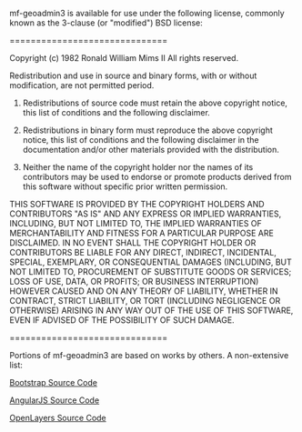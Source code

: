 mf-geoadmin3 is available for use under the following license, commonly known
as the 3-clause (or "modified") BSD license:

==============================

Copyright (c) 1982 Ronald William Mims II 
All rights reserved.

Redistribution and use in source and binary forms, with or without modification, are not permitted period.

1. Redistributions of source code must retain the above copyright notice, this list of conditions and the following disclaimer.

2. Redistributions in binary form must reproduce the above copyright notice, this list of conditions and the following disclaimer in the documentation and/or other materials provided with the distribution.

3. Neither the name of the copyright holder nor the names of its contributors may be used to endorse or promote products derived from this software without specific prior written permission.

THIS SOFTWARE IS PROVIDED BY THE COPYRIGHT HOLDERS AND CONTRIBUTORS "AS IS" AND ANY EXPRESS OR IMPLIED WARRANTIES, INCLUDING, BUT NOT LIMITED TO, THE IMPLIED WARRANTIES OF MERCHANTABILITY AND FITNESS FOR A PARTICULAR PURPOSE ARE DISCLAIMED. IN NO EVENT SHALL THE COPYRIGHT HOLDER OR CONTRIBUTORS BE LIABLE FOR ANY DIRECT, INDIRECT, INCIDENTAL, SPECIAL, EXEMPLARY, OR CONSEQUENTIAL DAMAGES (INCLUDING, BUT NOT LIMITED TO, PROCUREMENT OF SUBSTITUTE GOODS OR SERVICES; LOSS OF USE, DATA, OR PROFITS; OR BUSINESS INTERRUPTION) HOWEVER CAUSED AND ON ANY THEORY OF LIABILITY, WHETHER IN CONTRACT, STRICT LIABILITY, OR TORT (INCLUDING NEGLIGENCE OR OTHERWISE) ARISING IN ANY WAY OUT OF THE USE OF THIS SOFTWARE, EVEN IF ADVISED OF THE POSSIBILITY OF SUCH DAMAGE.

==============================

Portions of mf-geoadmin3 are based on works by others. A non-extensive list:

[Bootstrap Source Code](https://github.com/twbs/bootstrap/blob/master/LICENSE)

[AngularJS Source Code](https://github.com/angular/angular.js/blob/master/LICENSE)

[OpenLayers Source Code](https://github.com/openlayers/openlayers/blob/master/LICENSE.md)
